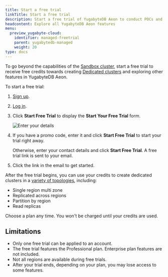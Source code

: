 ```yaml
---
title: Start a free trial
linkTitle: Start a free trial
description: Start a free trial of YugabyteDB Aeon to conduct POCs and performance testing.
headcontent: Explore all YugabyteDB Aeon features
menu:
  preview_yugabyte-cloud:
    identifier: managed-freetrial
    parent: yugabytedb-managed
    weight: 20
type: docs
---
```


To go beyond the capabilities of the [Sandbox cluster](../cloud-basics/create-clusters/create-clusters-free/), start a free trial to receive free credits towards creating [Dedicated clusters](../cloud-basics/) and exploring other features in YugabyteDB Aeon.

To start a free trial:

1. [Sign up](https://cloud.yugabyte.com/signup?utm_medium=direct&utm_source=docs&utm_campaign=YBM_signup).
1. [Log in](https://cloud.yugabyte.com/login).
1. Click **Start Free Trial** to display the **Start Your Free Trial** form.

    ![Enter your details](/images/yb-cloud/managed-trial-2.png)

1. If you have a promo code, enter it and click **Start Free Trial** to start your trial right away.

    Otherwise, enter your contact details and click **Start Free Trial**. A free trial link is sent to your email.

1. Click the link in the email to get started.

After the free trial begins, you can use your credits to create dedicated clusters in a [variety of topologies](../cloud-basics/create-clusters-topology/), including:

- Single region multi zone
- Replicated across regions
- Partition by region
- Read replicas

Choose a plan any time. You won't be charged until your credits are used.

## Limitations

- Only one free trial can be applied to an account.
- The free trial features the Professional plan. Enterprise plan features are not included.
- Not all regions are available during free trials.
- After your trial ends, depending on your plan, you may lose access to some features.
